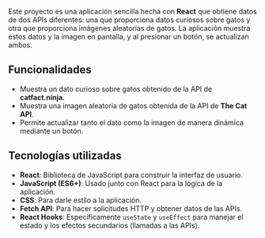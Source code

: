 Este proyecto es una aplicación sencilla hecha con **React** que obtiene datos de dos APIs diferentes: una que proporciona datos curiosos sobre gatos y otra que proporciona imágenes aleatorias de gatos. La aplicación muestra estos datos y la imagen en pantalla, y al presionar un botón, se actualizan ambos.

## Funcionalidades
- Muestra un dato curioso sobre gatos obtenido de la API de **catfact.ninja**.
- Muestra una imagen aleatoria de gatos obtenida de la API de **The Cat API**.
- Permite actualizar tanto el dato como la imagen de manera dinámica mediante un botón.

## Tecnologías utilizadas
- **React**: Biblioteca de JavaScript para construir la interfaz de usuario.
- **JavaScript (ES6+)**: Usado junto con React para la lógica de la aplicación.
- **CSS**: Para darle estilo a la aplicación.
- **Fetch API**: Para hacer solicitudes HTTP y obtener datos de las APIs.
- **React Hooks**: Específicamente `useState` y `useEffect` para manejar el estado y los efectos secundarios (llamadas a las APIs).
